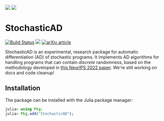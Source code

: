 ![](docs/src/images/path_skeleton.png#gh-light-mode-only)
![](docs/src/images/path_skeleton_dark.png#gh-dark-mode-only)

# StochasticAD

[![Build Status](https://github.com/gaurav-arya/StochasticAD.jl/workflows/CI/badge.svg?branch=main)](https://github.com/gaurav-arya/StochasticAD.jl/actions?query=workflow:CI)
[![](https://img.shields.io/badge/docs-main-blue.svg)](https://gaurav-arya.github.io/StochasticAD.jl/dev/)
[![arXiv article](https://img.shields.io/badge/article-arXiv%3A10.48550-B31B1B)](https://arxiv.org/abs/2210.08572)

StochasticAD is an experimental, research package for automatic differentiation (AD) of stochastic programs. It implements AD algorithms for handling programs that can contain *discrete* randomness, based on the methodology developed in [this NeurIPS 2022 paper](https://doi.org/10.48550/arXiv.2210.08572). We're still working on docs and code cleanup!

## Installation

The package can be installed with the Julia package manager:

```julia
julia> using Pkg;
julia> Pkg.add("StochasticAD");
```
